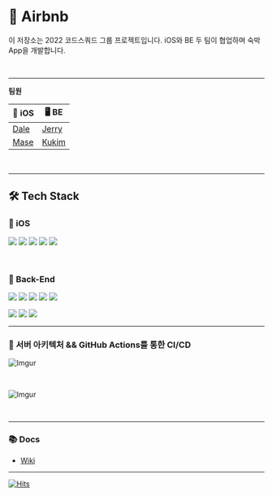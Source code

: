 # 🏡 Airbnb
이 저장소는 2022 코드스쿼드 그룹 프로젝트입니다. iOS와 BE 두 팀이 협업하며 숙박 App을 개발합니다.

<br>

---

**팀원**

| 📱 iOS | 🖥 BE |
| --- | --- |
| [Dale](https://github.com/sungju-kim) | [Jerry](https://github.com/jeremy0405) |
| [Mase](https://github.com/sanghyeok-kim) | [Kukim](https://github.com/ku-kim) |


<br>

---

## 🛠 Tech Stack

### 📱 iOS


<img src="https://img.shields.io/badge/Swift-FA7343?style=flat&logo=swift&logoColor=white
"/>   <img src="https://img.shields.io/badge/SnapKit-orange?logo=swift&logoColor=white"/> <img src="https://img.shields.io/badge/Alamofire-orange?logo=swift&logoColor=white"/> <img src="https://img.shields.io/badge/SwiftLint-orange?logo=swift&logoColor=white"/> <img src="https://img.shields.io/badge/Xcode-007ACC?style=flat&logo=Xcode&logoColor=white"/> 

<br>

### 🤖 Back-End

<img src="https://img.shields.io/badge/Java-007396?style=flat&logo=Java&logoColor=white"/> <img src="https://img.shields.io/badge/Spring-6DB33F?style=flat&logo=Spring&logoColor=white"/> <img src="https://img.shields.io/badge/JPA-6DB33F?style=flat&logo=Spring&logoColor=white"/>  <img src="https://img.shields.io/badge/JUnit5-25A162?style=flat&logo=JUnit5&logoColor=white"/> 
<img src="https://img.shields.io/badge/MySQL-005C84?style=flat&logo=mysql&logoColor=white"/>

<img src="https://img.shields.io/badge/Amazon AWS-232F3E?style=flat&logo=Amazon AWS&logoColor=white"/> <img src="https://img.shields.io/badge/NGINX-009639?style=flat&logo=NGINX&logoColor=white"/> <img src="https://img.shields.io/badge/Docker-blue?style=flat&logo=docker&logoColor=white"/>

---

### 🚦 서버 아키텍처 && GitHub Actions를 통한 CI/CD

![Imgur](https://i.imgur.com/2BI6Mr7.jpg)

<br>

![Imgur](https://i.imgur.com/B1XkbMP.jpg)

<br>

---

### 📚 Docs

- [Wiki](https://github.com/jeremy0405/airbnb/wiki)

---

[![Hits](https://hits.seeyoufarm.com/api/count/incr/badge.svg?url=https%3A%2F%2Fgithub.com%2Fjeremy0405%2Fairbnb&count_bg=%2379C83D&title_bg=%23555555&icon=&icon_color=%23E7E7E7&title=hits&edge_flat=false)](https://hits.seeyoufarm.com)